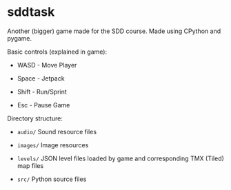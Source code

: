 # sddtask
Another (bigger) game made for the SDD course. Made using CPython and pygame.

Basic controls (explained in game):

- WASD - Move Player

- Space - Jetpack

- Shift - Run/Sprint

- Esc - Pause Game

Directory structure:

- `audio/` 	Sound resource files

- `images/`	Image resources

- `levels/`	JSON level files loaded by game and corresponding TMX (Tiled) map files

- `src/` 	Python source files

